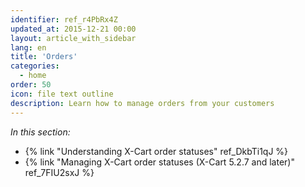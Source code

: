 ```yaml
---
identifier: ref_r4PbRx4Z
updated_at: 2015-12-21 00:00
layout: article_with_sidebar
lang: en
title: 'Orders'
categories:
  - home
order: 50
icon: file text outline
description: Learn how to manage orders from your customers
---
```



_In this section:_

*   {% link "Understanding X-Cart order statuses" ref_DkbTi1qJ %}
*   {% link "Managing X-Cart order statuses (X-Cart 5.2.7 and later)" ref_7FIU2sxJ %}